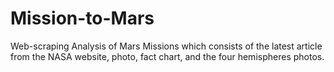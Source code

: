# Mission-to-Mars
Web-scraping Analysis of Mars Missions which consists of the latest article from the NASA website, photo, fact chart, and the four hemispheres photos.
